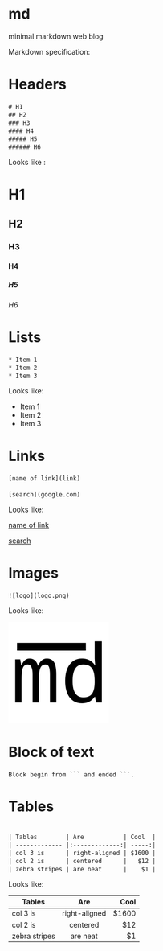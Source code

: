 # md

minimal markdown web blog

Markdown specification:

# Headers

```
# H1
## H2
### H3
#### H4
##### H5
###### H6
```

Looks like :
# H1
## H2
### H3
#### H4
##### H5
###### H6

# Lists

```
* Item 1
* Item 2
* Item 3
```

Looks like:

* Item 1
* Item 2
* Item 3


# Links 

```
[name of link](link)

[search](google.com)
```

Looks like:

[name of link](link)

[search](google.com)

# Images

```
![logo](logo.png)
```

Looks like:

![logo](logo.png)


# Block of text

```
Block begin from ``` and ended ```.
```

# Tables

```

| Tables        | Are           | Cool  |
| ------------- |:-------------:| -----:|
| col 3 is      | right-aligned | $1600 |
| col 2 is      | centered      |   $12 |
| zebra stripes | are neat      |    $1 |

```

Looks like:

| Tables        | Are           | Cool  |
| ------------- |:-------------:| -----:|
| col 3 is      | right-aligned | $1600 |
| col 2 is      | centered      |   $12 |
| zebra stripes | are neat      |    $1 |

